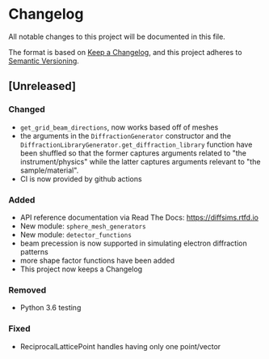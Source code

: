 # Changelog
All notable changes to this project will be documented in this file.

The format is based on [Keep a Changelog](https://keepachangelog.com/en/1.0.0/),
and this project adheres to [Semantic Versioning](https://semver.org/spec/v2.0.0.html).

## [Unreleased]
### Changed
- `get_grid_beam_directions`, now works based off of meshes
- the arguments in the `DiffractionGenerator` constructor and the `DiffractionLibraryGenerator.get_diffraction_library` function have been shuffled so that the former captures arguments related to "the instrument/physics" while the latter captures arguments relevant to "the sample/material".
- CI is now provided by github actions

### Added
- API reference documentation via Read The Docs: https://diffsims.rtfd.io
- New module: `sphere_mesh_generators`
- New module: `detector_functions`
- beam precession is now supported in simulating electron diffraction patterns
- more shape factor functions have been added
- This project now keeps a Changelog

### Removed
- Python 3.6 testing

### Fixed
- ReciprocalLatticePoint handles having only one point/vector
